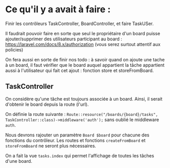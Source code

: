 # Ce qu'il y a avait à faire :

Finir les contrôleurs TaskController, BoardController, et faire TaskUSer.

Il faudrait pouvoir faire en sorte que seul le propriétaire d'un board puisse ajouter/supprimer des utilisateurs participant au board : https://laravel.com/docs/8.x/authorization (vous serez surtout attentif aux policies)

On fera aussi en sorte de finir nos todo : à savoir quand on ajoute une tache à un board, il faut vérifier que le board auquel appartient la tâche appartient aussi à l'utilisateur qui fait cet ajout : fonction store et storeFromBoard.


## TaskController

On considère qu'une tâche est toujours associée à un board. Ainsi, il serait d'obtenir le board depuis la route (l'url). 

On définie la route suivante : `Route::resource("/boards/{board}/tasks", TaskController::class)->middleware('auth');` sans oublié le middleware `auth`.

Nous devrons rajouter un paramètre `Board $board` pour chacune des fonctions du contrôleur. Les routes et fonctions `createFromBoard` et `storeFromBoard` ne seront plus nécessaires. 

On a fait la vue `tasks.index` qui permet l'affichage de toutes les tâches d'une board. 

